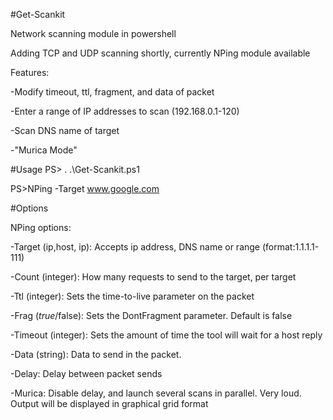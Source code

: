 #Get-Scankit 

Network scanning module in powershell 

Adding TCP and UDP scanning shortly, currently NPing module available 

Features: 

-Modify timeout, ttl, fragment, and data of packet 

-Enter a range of IP addresses to scan (192.168.0.1-120) 

-Scan DNS name of target 

-"Murica Mode" 

#Usage 
PS> . .\Get-Scankit.ps1 

PS>NPing -Target www.google.com

#Options 

NPing options:

-Target (ip,host, ip): Accepts ip address, DNS name or range (format:1.1.1.1-111) 

-Count (integer): How many requests to send to the target, per target 

-Ttl (integer): Sets the time-to-live parameter on the packet 

-Frag ($true/$false): Sets the DontFragment parameter. Default is false 

-Timeout (integer): Sets the amount of time the tool will wait for a host reply

-Data (string): Data to send in the packet. 

-Delay: Delay between packet sends 

-Murica: Disable delay, and launch several scans in parallel. Very loud. Output will be displayed in graphical grid format

 
